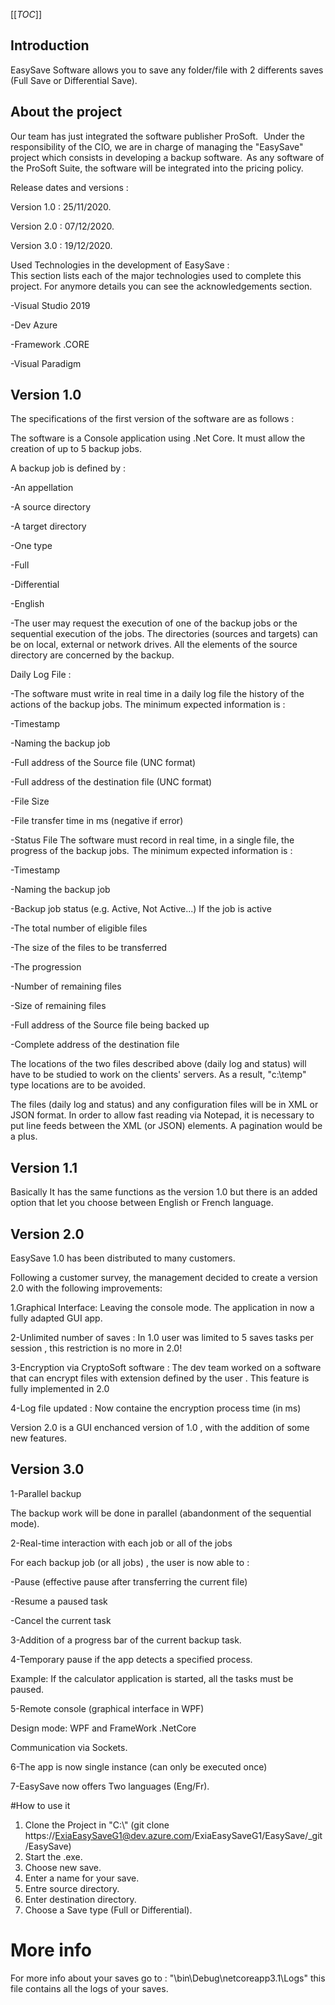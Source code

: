 [[_TOC_]]
## Introduction
EasySave Software allows you to save any folder/file with 2 differents saves (Full Save or Differential Save).

## About the project
Our team has just integrated the software publisher ProSoft.   Under the responsibility of the CIO, we are in charge of managing the "EasySave" project which consists in developing a backup software.  As any software of the ProSoft Suite, the software will be integrated into the pricing policy.


Release dates and versions :

Version 1.0 : 25/11/2020.

Version 2.0 : 07/12/2020.

Version 3.0 : 19/12/2020.

Used Technologies in the development of EasySave :  
This section lists each of the major technologies used to complete this project. For anymore details you can see the acknowledgements section.

-Visual Studio 2019

-Dev Azure

-Framework .CORE

-Visual Paradigm

## Version 1.0
The specifications of the first version of the software are as follows : 

The software is a Console application using .Net Core. It must allow the creation of up to 5 backup jobs.

A backup job is defined by :

-An appellation

-A source directory

-A target directory

-One type

-Full

-Differential

-English

-The user may request the execution of one of the backup jobs or the sequential execution of the jobs.
The directories (sources and targets) can be on local, external or network drives.
All the elements of the source directory are concerned by the backup.

Daily Log File :

-The software must write in real time in a daily log file the history of the actions of the backup jobs. The minimum expected information is :

-Timestamp  

-Naming the backup job

-Full address of the Source file (UNC format)

-Full address of the destination file (UNC format)

-File Size 

-File transfer time in ms (negative if error)    

-Status File The software must record in real time, in a single file, the progress of the backup jobs.  The minimum expected information is :  

-Timestamp  

-Naming the backup job

-Backup job status (e.g. Active, Not Active...) If the job is active

-The total number of eligible files

-The size of the files to be transferred 

-The progression         

-Number of remaining files  

-Size of remaining files  

-Full address of the Source file being backed up

-Complete address of the destination file

The locations of the two files described above (daily log and status) will have to be studied to work on the clients' servers. As a result, "c:\temp" type locations are to be avoided.


The files (daily log and status) and any configuration files will be in XML or JSON format. In order to allow fast reading via Notepad, it is necessary to put line feeds between the XML (or JSON) elements. A pagination would be a plus.

## Version 1.1
Basically It has the same functions as the version 1.0 but there is an added option  that let you choose between English or French language.

## Version 2.0
EasySave 1.0 has been distributed to many customers. 

Following a customer survey, the management decided to create a version 2.0 with the following improvements: 


1.Graphical Interface: Leaving the console mode. The application in now a fully adapted GUI app.

2-Unlimited number of saves : In 1.0 user was limited to 5 saves tasks per session , this restriction is no more in 2.0!

3-Encryption via CryptoSoft software : The dev team worked on a software that can encrypt files with extension defined by the user . This feature
is fully implemented in 2.0

4-Log file updated : Now containe the encryption process time (in ms)


Version 2.0 is a GUI enchanced version of 1.0 , with the addition of some new features.

## Version 3.0
1-Parallel backup

The backup work will be done in parallel (abandonment of the sequential mode).

2-Real-time interaction with each job or all of the jobs

For each backup job (or all jobs) , the user is now able to :

-Pause (effective pause after transferring the current file)

-Resume a paused task 

-Cancel the current task

3-Addition of a progress bar of the current backup task.

4-Temporary pause if the app detects a specified process.

Example: If the calculator application is started, all the tasks must be paused.

5-Remote console (graphical interface in WPF)

Design mode: WPF and FrameWork .NetCore

Communication via Sockets.

6-The app is now single instance (can only be executed once)

7-EasySave now offers Two languages (Eng/Fr).


#How to use it 	
1. Clone the Project in "C:\\" (git clone https://ExiaEasySaveG1@dev.azure.com/ExiaEasySaveG1/EasySave/_git/EasySave)
2. Start the .exe.
3. Choose new save.
4. Enter a name for your save.
5. Entre source directory.
6. Enter destination directory.
7. Choose a Save type (Full or Differential).

# More info 
For more info about your saves go to :
"\bin\Debug\netcoreapp3.1\Logs" this file contains all the logs of your saves.

